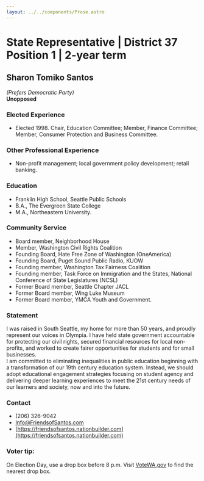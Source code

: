 ```yaml
---
layout: ../../components/Prose.astro
---
```


# State Representative | District 37 Position 1 | 2-year term

## Sharon Tomiko Santos  
*(Prefers Democratic Party)*  
**Unopposed**

### Elected Experience
- Elected 1998. Chair, Education Committee; Member, Finance Committee; Member, Consumer Protection and Business Committee.

### Other Professional Experience
- Non-profit management; local government policy development; retail banking.

### Education
- Franklin High School, Seattle Public Schools  
- B.A., The Evergreen State College  
- M.A., Northeastern University.

### Community Service
- Board member, Neighborhood House  
- Member, Washington Civil Rights Coalition  
- Founding Board, Hate Free Zone of Washington (OneAmerica)  
- Founding Board, Puget Sound Public Radio, KUOW  
- Founding member, Washington Tax Fairness Coalition  
- Founding member, Task Force on Immigration and the States, National Conference of State Legislatures (NCSL)  
- Former Board member, Seattle Chapter JACL  
- Former Board member, Wing Luke Museum  
- Former Board member, YMCA Youth and Government.

### Statement
I was raised in South Seattle, my home for more than 50 years, and proudly represent our voices in Olympia. I have held state government accountable for protecting our civil rights, secured financial resources for local non-profits, and worked to create fairer opportunities for students and for small businesses.  
I am committed to eliminating inequalities in public education beginning with a transformation of our 19th century education system. Instead, we should adopt educational engagement strategies focusing on student agency and delivering deeper learning experiences to meet the 21st century needs of our learners and society, now and into the future.

### Contact
- (206) 326-9042  
- Info@FriendsofSantos.com  
- [https://friendsofsantos.nationbuilder.com](https://friendsofsantos.nationbuilder.com)

### Voter tip:
On Election Day, use a drop box before 8 p.m. Visit [VoteWA.gov](https://VoteWA.gov) to find the nearest drop box.

